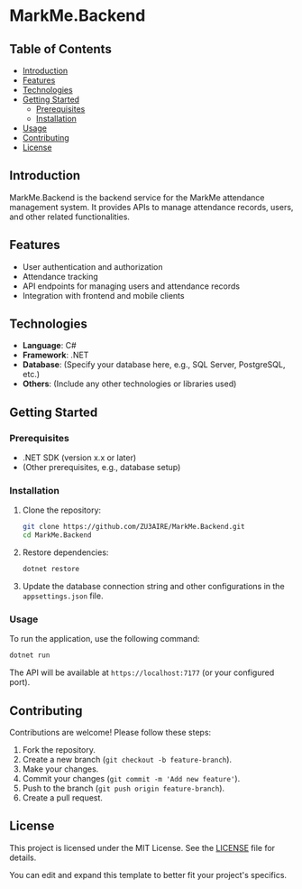 # MarkMe.Backend

## Table of Contents
- [Introduction](#introduction)
- [Features](#features)
- [Technologies](#technologies)
- [Getting Started](#getting-started)
  - [Prerequisites](#prerequisites)
  - [Installation](#installation)
- [Usage](#usage)
- [Contributing](#contributing)
- [License](#license)

## Introduction
MarkMe.Backend is the backend service for the MarkMe attendance management system. It provides APIs to manage attendance records, users, and other related functionalities.

## Features
- User authentication and authorization
- Attendance tracking
- API endpoints for managing users and attendance records
- Integration with frontend and mobile clients

## Technologies
- **Language**: C#
- **Framework**: .NET
- **Database**: (Specify your database here, e.g., SQL Server, PostgreSQL, etc.)
- **Others**: (Include any other technologies or libraries used)

## Getting Started

### Prerequisites
- .NET SDK (version x.x or later)
- (Other prerequisites, e.g., database setup)

### Installation
1. Clone the repository:
   ```bash
   git clone https://github.com/ZU3AIRE/MarkMe.Backend.git
   cd MarkMe.Backend
   ```

2. Restore dependencies:
   ```bash
   dotnet restore
   ```

3. Update the database connection string and other configurations in the `appsettings.json` file.

### Usage
To run the application, use the following command:
```bash
dotnet run
```
The API will be available at `https://localhost:7177` (or your configured port).

## Contributing
Contributions are welcome! Please follow these steps:
1. Fork the repository.
2. Create a new branch (`git checkout -b feature-branch`).
3. Make your changes.
4. Commit your changes (`git commit -m 'Add new feature'`).
5. Push to the branch (`git push origin feature-branch`).
6. Create a pull request.

## License
This project is licensed under the MIT License. See the [LICENSE](LICENSE) file for details.

You can edit and expand this template to better fit your project's specifics.
